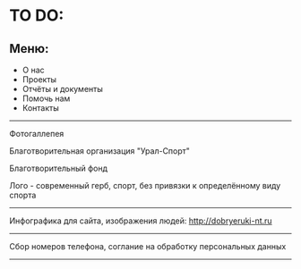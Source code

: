 # TO DO:

## Меню:

* О нас
* Проекты
* Отчёты и документы
* Помочь нам
* Контакты

---

Фотогаллепея

Благотворительная организация "Урал-Спорт"

Благотворительный фонд

Лого - современный герб, спорт, без привязки к определённому виду спорта


---

Инфографика для сайта, изображения людей:
http://dobryeruki-nt.ru

---

Сбор номеров телефона, соглание на обработку персональных данных

---